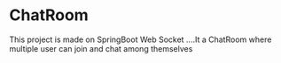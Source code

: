 # ChatRoom
This project is made on SpringBoot Web Socket ....It a ChatRoom where multiple user can join and chat among themselves
